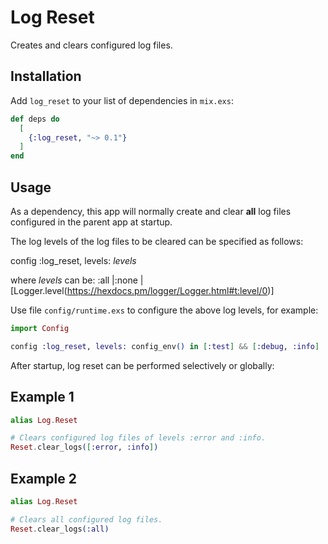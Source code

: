 # Log Reset

Creates and clears configured log files.

## Installation

Add `log_reset` to your list of dependencies in `mix.exs`:

```elixir
def deps do
  [
    {:log_reset, "~> 0.1"}
  ]
end
```

## Usage

As a dependency, this app will normally create and clear __all__ log files
configured in the parent app at startup.

The log levels of the log files to be cleared can be specified as follows:

config :log_reset, levels: _levels_

where _levels_ can be:
  :all
  |:none
  | [Logger.level(https://hexdocs.pm/logger/Logger.html#t:level/0)]

Use file `config/runtime.exs` to configure the above log levels, for example:

```elixir
import Config

config :log_reset, levels: config_env() in [:test] && [:debug, :info] || :all
```

After startup, log reset can be performed selectively or globally:

## Example 1

```elixir
alias Log.Reset

# Clears configured log files of levels :error and :info.
Reset.clear_logs([:error, :info])
```

## Example 2

```elixir
alias Log.Reset

# Clears all configured log files.
Reset.clear_logs(:all)
```

